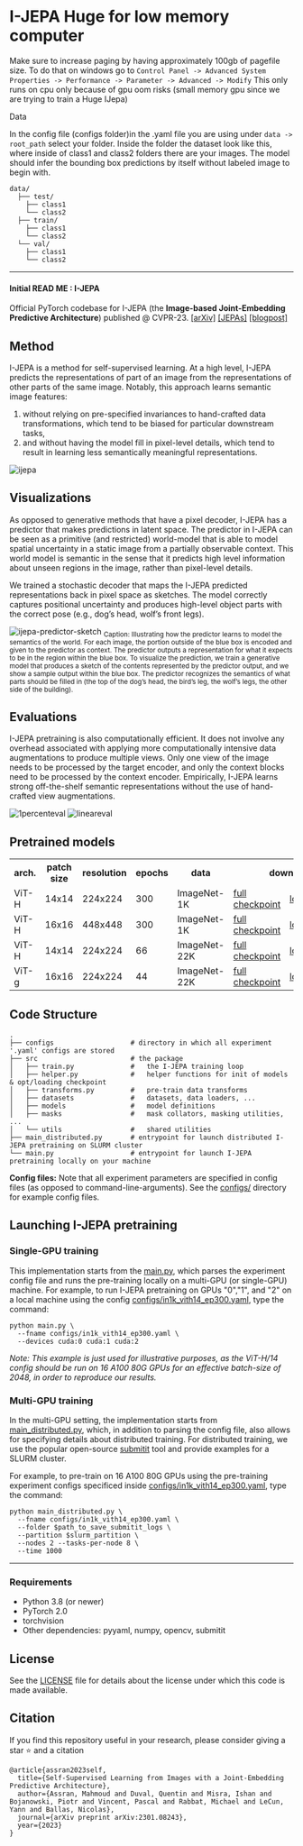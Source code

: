# I-JEPA Huge for low memory computer

Make sure to increase paging by having approximately 100gb of pagefile size.
To do that on windows go to `Control Panel -> Advanced System Properties -> Performance -> Parameter -> Advanced -> Modify`
This only runs on cpu only because of gpu oom risks (small memory gpu since we are trying to train a Huge IJepa)

Data

In the config file (configs folder)in the .yaml file you are using under `data -> root_path` select your folder. 
Inside the folder the dataset look like this, where inside of class1 and class2 folders there are your images. 
The model should infer the bounding box predictions by itself without labeled image to begin with.
```
data/
  ├── test/
    ├── class1
    └── class2
  ├── train/
    ├── class1
    └── class2
  └── val/
    ├── class1
    └── class2
```

---

#### Initial READ ME : I-JEPA

Official PyTorch codebase for I-JEPA (the **Image-based Joint-Embedding Predictive Architecture**) published @ CVPR-23.
[\[arXiv\]](https://arxiv.org/pdf/2301.08243.pdf) [\[JEPAs\]](https://ai.facebook.com/blog/yann-lecun-advances-in-ai-research/) [\[blogpost\]](https://ai.facebook.com/blog/yann-lecun-ai-model-i-jepa/)

## Method
I-JEPA is a method for self-supervised learning. At a high level, I-JEPA predicts the representations of part of an image from the representations of other parts of the same image. Notably, this approach learns semantic image features:
1. without relying on pre-specified invariances to hand-crafted data transformations, which tend to be biased for particular downstream tasks,
2. and without having the model fill in pixel-level details, which tend to result in learning less semantically meaningful representations.

![ijepa](https://github.com/facebookresearch/ijepa/assets/7530871/dbad94ab-ac35-433b-8b4c-ca227886d311)

## Visualizations

As opposed to generative methods that have a pixel decoder, I-JEPA has a predictor that makes predictions in latent space.
The predictor in I-JEPA can be seen as a primitive (and restricted) world-model that is able to model spatial uncertainty in a static image from a partially observable context.
This world model is semantic in the sense that it predicts high level information about unseen regions in the image, rather than pixel-level details.

We trained a stochastic decoder that maps the I-JEPA predicted representations back in pixel space as sketches.
The model correctly captures positional uncertainty and produces high-level object parts with the correct pose (e.g., dog’s head, wolf’s front legs).

![ijepa-predictor-sketch](https://github.com/facebookresearch/ijepa/assets/7530871/9b66e461-fc8b-4b12-9f06-63ec4dfc1452)
<sub>
Caption: Illustrating how the predictor learns to model the semantics of the world. For each image, the portion outside of the blue box is encoded and given to the predictor as context. The predictor outputs a representation for what it expects to be in the region within the blue box. To visualize the prediction, we train a generative model that produces a sketch of the contents represented by the predictor output, and we show a sample output within the blue box. The predictor recognizes the semantics of what parts should be filled in (the top of the dog’s head, the bird’s leg, the wolf’s legs, the other side of the building).
</sub>

## Evaluations

I-JEPA pretraining is also computationally efficient.
It does not involve any overhead associated with applying more computationally intensive data augmentations to produce multiple views.
Only one view of the image needs to be processed by the target encoder, and only the context blocks need to be processed by the context encoder.
Empirically, I-JEPA learns strong off-the-shelf semantic representations without the use of hand-crafted view augmentations.

![1percenteval](https://github.com/facebookresearch/ijepa/assets/7530871/e6e5291f-ca51-43a4-a6cf-069811094ece)
![lineareval](https://github.com/facebookresearch/ijepa/assets/7530871/d8cffa73-5350-444e-987a-7e131a86d767)


## Pretrained models

<table>
  <tr>
    <th colspan="1">arch.</th>
    <th colspan="1">patch size</th>
    <th colspan="1">resolution</th>
    <th colspan="1">epochs</th>
    <th colspan="1">data</th>
    <th colspan="3">download</th>
  </tr>
  <tr>
    <td>ViT-H</td>
    <td>14x14</td>
    <td>224x224</td>
    <td>300</td>
    <td>ImageNet-1K</td>
    <td><a href="https://dl.fbaipublicfiles.com/ijepa/IN1K-vit.h.14-300e.pth.tar">full checkpoint</a></td>
    <td><a href="https://dl.fbaipublicfiles.com/ijepa/IN1K-vit.h.14-logs-rank.0.csv">logs</a></td>
    <td><a href="https://github.com/facebookresearch/ijepa/blob/main/configs/in1k_vith14_ep300.yaml">configs</a></td>
  </tr>
  <tr>
    <td>ViT-H</td>
    <td>16x16</td>
    <td>448x448</td>
    <td>300</td>
    <td>ImageNet-1K</td>
    <td><a href="https://dl.fbaipublicfiles.com/ijepa/IN1K-vit.h.16-448px-300e.pth.tar">full checkpoint</a></td>
    <td><a href="https://dl.fbaipublicfiles.com/ijepa/IN1K-vit.h.16.448-logs-rank.0.csv">logs</a></td>
    <td><a href="https://github.com/facebookresearch/ijepa/blob/main/configs/in1k_vith16-448_ep300.yaml">configs</a></td>
  </tr>
  <tr>
    <td>ViT-H</td>
    <td>14x14</td>
    <td>224x224</td>
    <td>66</td>
    <td>ImageNet-22K</td>
    <td><a href="https://dl.fbaipublicfiles.com/ijepa/IN22K-vit.h.14-900e.pth.tar">full checkpoint</a></td>
    <td><a href="https://dl.fbaipublicfiles.com/ijepa/IN22K-vit.h.14-logs-rank.0.csv">logs</a></td>
    <td><a href="https://github.com/facebookresearch/ijepa/blob/main/configs/in22k_vith14_ep66.yaml">configs</a></td>
  </tr>
  <tr>
    <td>ViT-g</td>
    <td>16x16</td>
    <td>224x224</td>
    <td>44</td>
    <td>ImageNet-22K</td>
    <td><a href="https://dl.fbaipublicfiles.com/ijepa/IN22K-vit.g.16-600e.pth.tar">full checkpoint</a></td>
    <td><a href="https://dl.fbaipublicfiles.com/ijepa/IN22K-vit.g.16-logs-rank.0.csv">logs</a></td>
    <td><a href="https://github.com/facebookresearch/ijepa/blob/main/configs/in22k_vitg16_ep44.yaml">configs</a></td>
  </tr>
</table>

## Code Structure

```
.
├── configs                   # directory in which all experiment '.yaml' configs are stored
├── src                       # the package
│   ├── train.py              #   the I-JEPA training loop
│   ├── helper.py             #   helper functions for init of models & opt/loading checkpoint
│   ├── transforms.py         #   pre-train data transforms
│   ├── datasets              #   datasets, data loaders, ...
│   ├── models                #   model definitions
│   ├── masks                 #   mask collators, masking utilities, ...
│   └── utils                 #   shared utilities
├── main_distributed.py       # entrypoint for launch distributed I-JEPA pretraining on SLURM cluster
└── main.py                   # entrypoint for launch I-JEPA pretraining locally on your machine
```

**Config files:**
Note that all experiment parameters are specified in config files (as opposed to command-line-arguments). See the [configs/](configs/) directory for example config files.

## Launching I-JEPA pretraining

### Single-GPU training
This implementation starts from the [main.py](main.py), which parses the experiment config file and runs the pre-training locally on a multi-GPU (or single-GPU) machine. For example, to run I-JEPA pretraining on GPUs "0","1", and "2" on a local machine using the config [configs/in1k_vith14_ep300.yaml](configs/in1k_vith14_ep300.yaml), type the command:
```
python main.py \
  --fname configs/in1k_vith14_ep300.yaml \
  --devices cuda:0 cuda:1 cuda:2
```
*Note: This example is just used for illustrative purposes, as the ViT-H/14 config should be run on 16 A100 80G GPUs for an effective batch-size of 2048, in order to reproduce our results.*

### Multi-GPU training
In the multi-GPU setting, the implementation starts from [main_distributed.py](main_distributed.py), which, in addition to parsing the config file, also allows for specifying details about distributed training. For distributed training, we use the popular open-source [submitit](https://github.com/facebookincubator/submitit) tool and provide examples for a SLURM cluster.

For example, to pre-train on 16 A100 80G GPUs using the pre-training experiment configs specificed inside [configs/in1k_vith14_ep300.yaml](configs/in1k_vith14_ep300.yaml), type the command:
```
python main_distributed.py \
  --fname configs/in1k_vith14_ep300.yaml \
  --folder $path_to_save_submitit_logs \
  --partition $slurm_partition \
  --nodes 2 --tasks-per-node 8 \
  --time 1000
```

---

### Requirements
* Python 3.8 (or newer)
* PyTorch 2.0
* torchvision
* Other dependencies: pyyaml, numpy, opencv, submitit

## License
See the [LICENSE](./LICENSE) file for details about the license under which this code is made available.

## Citation
If you find this repository useful in your research, please consider giving a star :star: and a citation
```
@article{assran2023self,
  title={Self-Supervised Learning from Images with a Joint-Embedding Predictive Architecture},
  author={Assran, Mahmoud and Duval, Quentin and Misra, Ishan and Bojanowski, Piotr and Vincent, Pascal and Rabbat, Michael and LeCun, Yann and Ballas, Nicolas},
  journal={arXiv preprint arXiv:2301.08243},
  year={2023}
}
